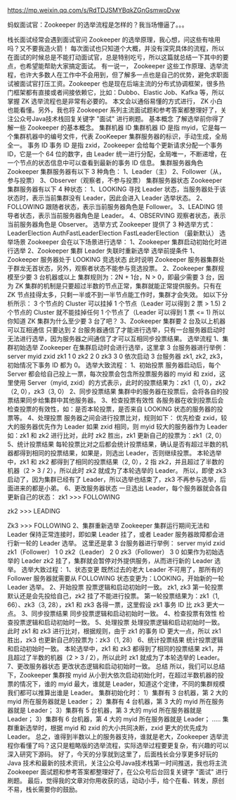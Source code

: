 https://mp.weixin.qq.com/s/RdTDJSMYBqkZGnGsmwoDvw

蚂蚁面试官：Zookeeper 的选举流程是怎样的？我当场懵逼了。。。

栈长面试经常会遇到面试官问 Zookeeper 的选举原理，我心想，问这些有啥用吗？又不要我造火箭！
每次面试也只知道个大概，并没有深究具体的流程，所以在面试的时候总是不能打动面试官，总是特别吃亏，所以这篇就总结一下其中的要点，也希望能帮助大家搞定面试。
有一说一， Zookeeper 这些工作原理、选举流程，也许大多数人在工作中不会用到，但了解多一点也是自己的优势，避免求职面试被面试官打压工资。Zookeeper 也是现在后端主流的分布式协调框架，很多热门框架都有直接或者间接依赖它，比如：Dubbo、Elastic Job、Kafka 等，所以掌握 ZK 选举流程也是非常有必要的。
本文会以通俗易懂的方式进行， ZK 小白也能看懂。另外，我也将 Zookeeper 系列主流面试题和参考答案都整理好了，关注公众号Java技术栈回复关键字 "面试" 进行刷题。
基本概念
了解选举前你得了解一些 Zookeeper 的基本概念。
集群机器 ID
集群机器 ID 是指 myid，它是每一个集群机器中的编号文件，代表 ZooKeeper 集群服务器的标识，手动生成，全局全一。
事务 ID
事务 ID 是指 zxid，Zookeeper 会给每个更新请求分配一个事务 ID，它是一个 64 位的数字，由 Leader 统一进行分配，全局唯一，不断递增，在一个节点的状态信息中可以查看到最新的事务 ID 信息。
集群服务器角色
Zookeeper 集群服务器有以下 3 种角色：
1、Leader（主）
2、Follower（从，参与投票）
3、Observer（观察者，不参与投票）
集群服务器状态
Zookeeper 集群服务器有以下 4 种状态：
1、LOOKING
寻找 Leader 状态，当服务器处于该状态时，表示当前集群没有 Leader，因此会进入 Leader 选举状态。
2、FOLLOWING
跟随者状态，表示当前服务器角色是 Follower。
3、LEADING
领导者状态，表示当前服务器角色是 Leader。
4、OBSERVING
观察者状态，表示当前服务器角色是 Observer。
选举方式
Zookeeper 提供了 3 种选举方式：
LeaderElection
AuthFastLeaderElection
FastLeaderElection （最新默认）
选举场景
Zookeeper 会在以下场景进行选举：
1、Zookeeper 集群启动初始化时进行选举
2、Zookeeper 集群 Leader 失联时重新选举
选举前提条件
1、Zookeeper 服务器处于 LOOKING 竞选状态
此时说明 Zookeeper 服务器集群处于群龙无首状态，另外，观察者状态不能参与竞选投票。
2、Zookeeper 集群规模至少要 3 台机器或以上
集群规则为：2N + 1台，N > 0，即最少需要 3 台，因为 ZK 集群的机制是只要超过半数的节点正常，集群就能正常提供服务。只有在 ZK 节点挂得太多，只剩一半或不到一半节点能工作时，集群才会失效。
如以下分析所示：
3 个节点的 Cluster 可以挂掉 1 个节点（Leader 可以得到 2 票 > 1.5)
2 个节点的 Cluster 就不能挂掉任何 1 个节点了（Leader 可以得到 1 票 <= 1)
所以你知道 ZK 集群为什么至少要 3 台了吧？
3、Zookeeper 集群要 2 台及以上机器可以互相通信
只要达到 2 台服务器通信了才能进行选举，只有一台服务器启动时无法进行选举，因为服务器之间通信了才可以互相同步投票结果。
选举流程
1、集群初始选举
Zookeeper 在集群启动时会进行选举，这里拿 3 台服务器进行举例：
server myid zxid
zk1 1 0
zk2 2 0
zk3 3 0
依次启动 3 台服务器 zk1, zk2, zk3，初始情况下事务 ID 都为 0。
选举大致流程：
1、初始投票
服务器启动后，每个 Server 都会给自己投上一票，每次投票会包含所投票服务器的 myid 和 zxid，这里使用 Server（myid, zxid）的方式表示，此时的投票结果为：zk1（1, 0），zk2（2, 0），zk3（3, 0）
2、同步投票结果
集群中的服务器在投票后，会将各自的投票结果同步给集群中其他服务器。
3、检查投票有效性
各服务器在收到投票后会检查投票的有效性，如：是否本轮投票，是否来自 LOOKING 状态的服务器的投票等。
4、处理投票
服务器之间会进行投票比对，规则如下：
优先检查 zxid，较大的服务器优先作为 Leader
如果 zxid 相同，则 myid 较大的服务器作为 Leader
如：zk1 和 zk2 进行比对，此时 zk2 胜出，zk1 更新自己的投票为：zk1（2, 0）
5、统计投票结果
每轮投票比对之后都会统计投票结果，确认是否有超过半数的机器都得到相同的投票结果，如果是，则选出 Leader，否则继续投票。
本轮选举中，zk1 和 zk2 都得到了相同的投票结果（2, 0），2 指 zk2，并且超过了半数的机器（2 > 3 / 2），所以此时 zk2 就成为了本轮选举的 Leader。
所以，即使 zk3 启动了，因为集群已经有了 Leader，所以选举也结束了，zk3 不再参与选举，后面进来的都是小弟。
6、更改服务器状态
一旦选出 Leader，每个服务器就会各自更新自己的状态：
zk1 >>> FOLLOWING

zk2 >>> LEADING

Zk3 >>> FOLLOWING
2、集群重新选举
Zookeeper 集群运行期间无法和 Leader 保持正常连接时，即如果 Leader 挂了，或者 Leader 服务器故障都会进行新一轮的 Leader 选举。
这里还是拿 3 台服务器进行举例：
server myid zxid
zk1（Follower） 1 0
zk2（Leader） 2 0
zk3（Follower） 3 0
如果作为初始选举的 Leader zk2 挂了，集群就会暂停对外提供服务，从而进行新的 Leader 选举。
选举大致过程：
1、状态变更
既然过去的老大 Leader 不可用了，那所有的 Follower 服务器就需要从 FOLLOWING 状态变更为：LOOKING，开始新的一轮 Leader 选举。
2、开始投票
投票逻辑和启动初始时一致。
zk1, zk3 第一轮投票默认还是会先投给自己，zk2 挂了不能进行投票。
第一轮投票结果为：zk1（1, 66）、zk3（3, 28），zk1 和 zk3 各得一票，这里假设 zk1 事务 ID 比 zk3 更大一点。
3、同步投票结果
同步投票逻辑和启动初始时一致。
4、检查投票有效性
检查投票逻辑和启动初始时一致。
5、处理投票
处理投票逻辑和启动初始时一致。
此时 zk1 和 zk3 进行比对，根据规则，由于 zk1 的事务 ID 更大一点，所以 zk1 胜出，zk3 也更新自己的投票为：zk3（1, 28）
6、统计投票结果
统计投票逻辑和启动初始时一致。
本轮选举中，zk1 和 zk3 都得到了相同的投票结果 zk1，并且超过了半数的机器（2 > 3 / 2），所以此时 zk1 就成为了本轮选举的 Leader。
7、更改服务器状态
更改状态逻辑和启动初始时一致。
总结
所以，我们可以总结下，Zookeeper 集群按 myid 从小到大依次启动初始化时，在超过半数机器的投票的情况下，谁的 myid 最大，谁就是 Leader，知道这个定律，不同的集群规模我们都可以推算出谁是 Leader。
集群初始化时：
1）集群有 3 台机器，第 2 大的 myid 所在服务器就是 Leader；
2）集群有 4 台机器，第 3 大的 myid 所在服务器就是 Leader；
3）集群有 5 台机器，第 3 大的 myid 所在服务器就是 Leader；
3）集群有 6 台机器，第 4 大的 myid 所在服务器就是 Leader；
.....
集群重新选举时，根据 myid 和 zxid 的大小共同决断，zxid 更大的优先成为 Leader。
总之，谁得到半数以上的服务器支持，谁就是老大，Zookeeper 选举流程你看懂了吗？这只是粗略版的选举流程，实际选举过程要更复杂，有兴趣的可以深入研究下源码。
好了，今天的分享就到这里了，后面栈长会分享更多好玩的 Java 技术和最新的技术资讯，关注公众号Java技术栈第一时间推送，我也将主流 Zookeeper 面试题和参考答案都整理好了，在公众号后台回复关键字 "面试" 进行刷题。
最后，觉得我的文章对你用收获的话，动动小手，给个在看、转发，原创不易，栈长需要你的鼓励。